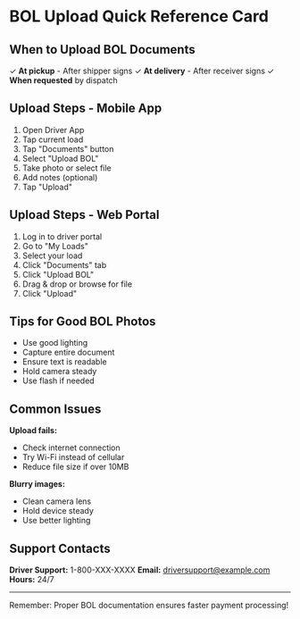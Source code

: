 # BOL Upload Quick Reference Card

## When to Upload BOL Documents

✓ **At pickup** - After shipper signs
✓ **At delivery** - After receiver signs
✓ **When requested** by dispatch

## Upload Steps - Mobile App

1. Open Driver App
2. Tap current load
3. Tap "Documents" button
4. Select "Upload BOL"
5. Take photo or select file
6. Add notes (optional)
7. Tap "Upload"

## Upload Steps - Web Portal

1. Log in to driver portal
2. Go to "My Loads"
3. Select your load
4. Click "Documents" tab
5. Click "Upload BOL"
6. Drag & drop or browse for file
7. Click "Upload"

## Tips for Good BOL Photos

- Use good lighting
- Capture entire document
- Ensure text is readable
- Hold camera steady
- Use flash if needed

## Common Issues

**Upload fails:**
- Check internet connection
- Try Wi-Fi instead of cellular
- Reduce file size if over 10MB

**Blurry images:**
- Clean camera lens
- Hold device steady
- Use better lighting

## Support Contacts

**Driver Support:** 1-800-XXX-XXXX
**Email:** driversupport@example.com
**Hours:** 24/7

---

Remember: Proper BOL documentation ensures faster payment processing!
